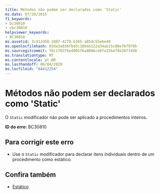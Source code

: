 ```yaml
---
title: Métodos não podem ser declarados como 'Static'
ms.date: 07/20/2015
f1_keywords:
- bc30810
- vbc30810
helpviewer_keywords:
- BC30810
ms.assetid: 3c412d58-1007-4278-b365-a85dc55ebe48
ms.openlocfilehash: 03da3a036fbd3c10beb122a34ab15c80e76f979b
ms.sourcegitcommit: f8c270376ed905f6a8896ce0fe25b4f4b38ff498
ms.translationtype: MT
ms.contentlocale: pt-BR
ms.lasthandoff: 06/04/2020
ms.locfileid: "84412254"
---
```

# <a name="methods-cannot-be-declared-static"></a>Métodos não podem ser declarados como 'Static'
O `Static` modificador não pode ser aplicado a procedimentos inteiros.  
  
 **ID do erro:** BC30810  
  
## <a name="to-correct-this-error"></a>Para corrigir este erro  
  
- Use o `Static` modificador para declarar itens individuais dentro de um procedimento como estático.  
  
## <a name="see-also"></a>Confira também

- [Estático](../language-reference/modifiers/static.md)
